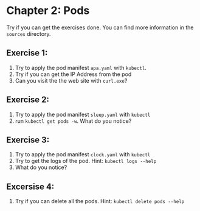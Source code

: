 # Chapter 2: Pods

Try if you can get the exercises done. You can find more information in the `sources` directory.

## Exercise 1:

1. Try to apply the pod manifest `apa.yaml` with `kubectl`.
2. Try if you can get the IP Address from the pod
3. Can you visit the the web site with `curl.exe`?


## Exercise 2:

1. Try to apply the pod manifest `sleep.yaml` with `kubectl`
2. run `kubectl get pods -w`. What do you notice?

## Exercise 3:

1. Try to apply the pod manifest `clock.yaml` with `kubectl`
2. Try to get the logs of the pod. Hint: `kubectl logs --help`
3. What do you notice?

## Excersise 4:

1. Try if you can delete all the pods. Hint: `kubectl delete pods --help`
